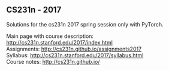 ## CS231n - 2017

Solutions for the cs231n 2017 spring session only with PyTorch.

Main page with course description: http://cs231n.stanford.edu/2017/index.html  
Assignments: http://cs231n.github.io/assignments2017  
Syllabus: http://cs231n.stanford.edu/2017/syllabus.html  
Course notes: http://cs231n.github.io/
